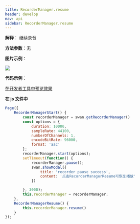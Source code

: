 ```yaml
---
title: RecorderManager.resume
header: develop
nav: api
sidebar: RecorderManager.resume
---
```




**解释**： 继续录音

**方法参数**：无

**图片示例**：

<div class="m-doc-custom-examples">
    <div class="m-doc-custom-examples-correct">
        <img src="https://b.bdstatic.com/miniapp/images/RecorderManagerStart.gif">
    </div>
    <div class="m-doc-custom-examples-correct">
        <img src=" ">
    </div>
    <div class="m-doc-custom-examples-correct">
        <img src=" ">
    </div>     
</div>

**代码示例**：

<a href="swanide://fragment/ee2d08e058696342496cd34fcc302dc61573418403441" title="在开发者工具中预览效果" target="_self">在开发者工具中预览效果</a>

**在 js 文件中**

```javascript
Page({
    RecorderManagerStart() {
        const recorderManager = swan.getRecorderManager()
        const options = {
            duration: 10000,
            sampleRate: 44100,
            numberOfChannels: 1,
            encodeBitRate: 96000,
            format: 'aac'
        };
        recorderManager.start(options);
        setTimeout(function() {
            recorderManager.pause();
            swan.showModal({
                title: 'recorder pause success',
                content: '点击RecorderManagerResume可恢复播放'
            })

        }, 3000);
        this.recorderManager = recorderManager;
    },
    RecorderManagerResume() {
        this.recorderManager.resume()
    }
});
```

